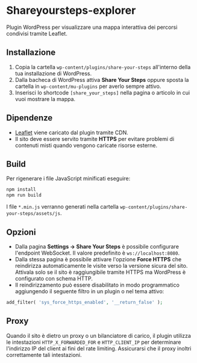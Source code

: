 # Shareyoursteps-explorer

Plugin WordPress per visualizzare una mappa interattiva dei percorsi condivisi tramite Leaflet.

## Installazione

1. Copia la cartella `wp-content/plugins/share-your-steps` all'interno della tua installazione di WordPress.
2. Dalla bacheca di WordPress attiva **Share Your Steps** oppure sposta la cartella in `wp-content/mu-plugins` per averlo sempre attivo.
3. Inserisci lo shortcode `[share_your_steps]` nella pagina o articolo in cui vuoi mostrare la mappa.

## Dipendenze

- [Leaflet](https://leafletjs.com/) viene caricato dal plugin tramite CDN.
- Il sito deve essere servito tramite **HTTPS** per evitare problemi di contenuti misti quando vengono caricate risorse esterne.

## Build

Per rigenerare i file JavaScript minificati eseguire:

```bash
npm install
npm run build
```

I file `*.min.js` verranno generati nella cartella `wp-content/plugins/share-your-steps/assets/js`.

## Opzioni

- Dalla pagina **Settings → Share Your Steps** è possibile configurare l'endpoint WebSocket. Il valore predefinito è `ws://localhost:8080`.
- Dalla stessa pagina è possibile attivare l'opzione **Force HTTPS** che reindirizza automaticamente le visite verso la versione sicura del sito. Attivala solo se il sito è raggiungibile tramite HTTPS ma WordPress è configurato con schema HTTP.
- Il reindirizzamento può essere disabilitato in modo programmatico aggiungendo il seguente filtro in un plugin o nel tema attivo:

```php
add_filter( 'sys_force_https_enabled', '__return_false' );
```

## Proxy

Quando il sito è dietro un proxy o un bilanciatore di carico, il plugin utilizza le intestazioni
`HTTP_X_FORWARDED_FOR` e `HTTP_CLIENT_IP` per determinare l'indirizzo IP del client ai fini del
rate limiting. Assicurarsi che il proxy inoltri correttamente tali intestazioni.

